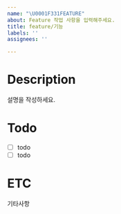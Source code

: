 ```yaml
---
name: "\U0001F331FEATURE"
about: Feature 작업 사항을 입력해주세요.
title: feature/기능
labels: ''
assignees: ''

---
```


# Description
설명을 작성하세요.
   
# Todo
- [ ] todo
- [ ] todo
   
# ETC
기타사항
